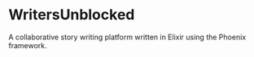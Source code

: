 # WritersUnblocked
A collaborative story writing platform written in Elixir using the Phoenix framework.
